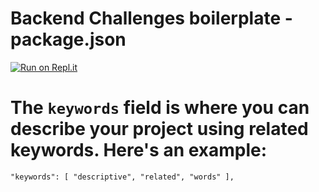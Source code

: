 # Backend Challenges boilerplate - package.json
[![Run on Repl.it](https://repl.it/badge/github/freeCodeCamp/boilerplate-npm)](https://repl.it/github/freeCodeCamp/boilerplate-np**ss**m)  

# The `keywords` field is where you can describe your project using related keywords. Here's an example:
``"keywords": [ "descriptive", "related", "words" ],``